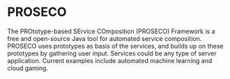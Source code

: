 # PROSECO
The PROtotype-based SErvice COmposition (PROSECO) Framework is a free and open-source Java tool 
for automated service composition. PROSECO uses prototypes as basis of the services, and builds 
up on these prototypes by gathering user input. Services could be any type of server application.
Current examples include automated machine learning and cloud gaming.

